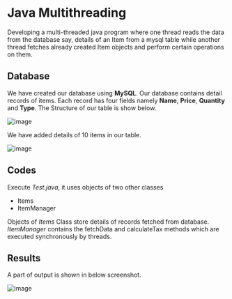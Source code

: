 # Java Multithreading
Developing a multi-threaded java program where one thread reads the data from the database say, details of an Item from a mysql table while another thread fetches already created Item objects and perform certain operations on them.

## Database
We have created our database using **MySQL**. Our database contains detail records of items. Each record has four fields namely **Name**, **Price**, **Quantity** and **Type**. The Structure of our table is show below.

![image](https://user-images.githubusercontent.com/23214916/50022650-e5fcdf00-0002-11e9-8b9b-19cd8f60f5e1.png)


We have added details of 10 items in our table. 

![image](https://user-images.githubusercontent.com/23214916/50023215-87d0fb80-0004-11e9-9a78-f8044f64f783.png)

## Codes
Execute *Test.java*, it uses objects of two other classes
- Items
- ItemManager

Objects of *Items* Class store details of records fetched from database. 
*ItemManager* contains the fetchData and calculateTax methods which are executed synchronously by threads.  

## Results

A part of output is shown in below screenshot.

![image](https://user-images.githubusercontent.com/23214916/50024869-c4532600-0009-11e9-8efd-b4b917fe869d.png)


